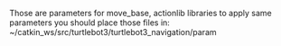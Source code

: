 
Those are parameters for move_base, actionlib libraries to apply same parameters you should place those files in:
~/catkin_ws/src/turtlebot3/turtlebot3_navigation/param

